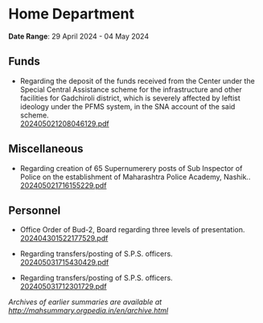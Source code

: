 # Home Department

**Date Range**: 29 April 2024 - 04 May 2024


## Funds
- Regarding the deposit of the funds received from the Center under the Special Central Assistance scheme for the infrastructure and other facilities for Gadchiroli district, which is severely affected by leftist ideology under the PFMS system, in the SNA account of the said scheme.\
  [202405021208046129.pdf](https://gr.maharashtra.gov.in/Site/Upload/Government%20Resolutions/English/202405021208046129.pdf)

## Miscellaneous
- Regarding creation of 65 Supernumerery posts of Sub Inspector of Police on the establishment of Maharashtra Police Academy, Nashik..\
  [202405021716155229.pdf](https://gr.maharashtra.gov.in/Site/Upload/Government%20Resolutions/English/202405021716155229.pdf)

## Personnel
- Office Order of Bud-2,  Board regarding three levels of presentation.\
  [202404301522177529.pdf](https://gr.maharashtra.gov.in/Site/Upload/Government%20Resolutions/English/202404301522177529.pdf)

- Regarding transfers/posting of S.P.S. officers.\
  [202405031715430429.pdf](https://gr.maharashtra.gov.in/Site/Upload/Government%20Resolutions/English/202405031715430429.pdf)

- Regarding transfers/posting of S.P.S. officers.\
  [202405031712301729.pdf](https://gr.maharashtra.gov.in/Site/Upload/Government%20Resolutions/English/202405031712301729.pdf)


*Archives of earlier summaries are available at http://mahsummary.orgpedia.in/en/archive.html*